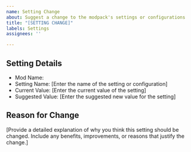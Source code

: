 ```yaml
---
name: Setting Change
about: Suggest a change to the modpack's settings or configurations
title: "[SETTING CHANGE]"
labels: Settings
assignees: ''

---
```


## Setting Details
- Mod Name: 
- Setting Name: [Enter the name of the setting or configuration]
- Current Value: [Enter the current value of the setting]
- Suggested Value: [Enter the suggested new value for the setting]

## Reason for Change
[Provide a detailed explanation of why you think this setting should be changed. Include any benefits, improvements, or reasons that justify the change.]
